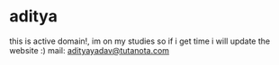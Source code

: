 # aditya
this is active domain!, im on my studies so if i get time i will update the website :)
mail: adityayadav@tutanota.com
